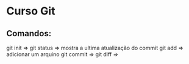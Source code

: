 # Curso Git

## Comandos:
git init =>
git status => mostra a ultima atualização do commit
git add <Nome do Arquivo> => adicionar um arquino
git commit =>
git diff => 